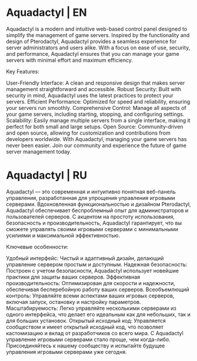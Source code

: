 # Aquadactyl | EN

Aquadactyl is a modern and intuitive web-based control panel designed to simplify the management of game servers. Inspired by the functionality and design of Pterodactyl, Aquadactyl provides a seamless experience for server administrators and users alike. With a focus on ease of use, security, and performance, Aquadactyl ensures that you can manage your game servers with minimal effort and maximum efficiency.

Key Features:

User-Friendly Interface: A clean and responsive design that makes server management straightforward and accessible.
Robust Security: Built with security in mind, Aquadactyl uses the latest practices to protect your servers.
Efficient Performance: Optimized for speed and reliability, ensuring your servers run smoothly.
Comprehensive Control: Manage all aspects of your game servers, including starting, stopping, and configuring settings.
Scalability: Easily manage multiple servers from a single interface, making it perfect for both small and large setups.
Open Source: Community-driven and open source, allowing for customization and contributions from developers worldwide.
With Aquadactyl, managing your game servers has never been easier. Join our community and experience the future of game server management today.

# Aquadactyl | RU

Aquadactyl — это современная и интуитивно понятная веб-панель управления, разработанная для упрощения управления игровыми серверами. Вдохновленная функциональностью и дизайном Pterodactyl, Aquadactyl обеспечивает беспроблемный опыт для администраторов и пользователей серверов. С акцентом на простоту использования, безопасность и производительность, Aquadactyl гарантирует, что вы сможете управлять своими игровыми серверами с минимальными усилиями и максимальной эффективностью.

Ключевые особенности:

Удобный интерфейс: Чистый и адаптивный дизайн, делающий управление сервером простым и доступным.
Надежная безопасность: Построен с учетом безопасности, Aquadactyl использует новейшие практики для защиты ваших серверов.
Эффективная производительность: Оптимизирован для скорости и надежности, обеспечивая бесперебойную работу ваших серверов.
Всеобъемлющий контроль: Управляйте всеми аспектами ваших игровых серверов, включая запуск, остановку и настройку параметров.
Масштабируемость: Легко управляйте несколькими серверами из одного интерфейса, что делает его идеальным как для небольших, так и для больших установок.
Открытый исходный код: Управляется сообществом и имеет открытый исходный код, что позволяет кастомизацию и вклад от разработчиков со всего мира.
С Aquadactyl управление игровыми серверами стало проще, чем когда-либо. Присоединяйтесь к нашему сообществу и испытайте будущее управления игровыми серверами уже сегодня.
